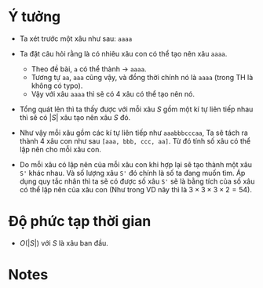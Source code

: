 # Ý tưởng
<!-- phần này có thể được thêm vào sau này nếu mà tụi em có thêm nhiều ý tưởng giải khác nha :> -->

- Ta xét trước một xâu như sau: `aaaa`
- Ta đặt câu hỏi rằng là có nhiêu xâu con có thể tạo nên xâu `aaaa`.
    - Theo đề bài, `a` có thể thành -> `aaaa`.
    - Tương tự `aa`, `aaa` cũng vậy, và đồng thời chính nó là `aaaa` (trong TH là không có typo).
    - Vậy với xâu `aaaa` thì sẽ có 4 xâu có thể tạo nên nó.
- Tổng quát lên thì ta thấy được với mỗi xâu $S$ gồm một kí tự liên tiếp nhau thì sẽ có $|S|$ xâu tạo nên xâu $S$ đó.

- Như vậy mỗi xâu gồm các kí tự liên tiếp như `aaabbbcccaa`, Ta sẽ tách ra thành 4 xâu con như sau `[aaa, bbb, ccc, aa]`. Từ đó tính số xâu có thể lập nên cho mỗi xâu con.
- Do mỗi xâu có lập nên của mỗi xâu con khi hợp lại sẽ tạo thành một xâu `S'` khác nhau. Và số lượng xâu `S'` đó chính là số ta đang muốn tìm. Áp dụng quy tắc nhân thì ta sẽ có được số xâu `S'` sẽ là bằng tích của số xâu có thể lập nên của xâu con (Như trong VD nãy thì là $3\times3\times3\times2 = 54$).

# Độ phức tạp thời gian
- $O(|S|)$ với $S$ là xâu ban đầu.
# Notes
